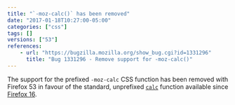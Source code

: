 ```yaml
---
title: "`-moz-calc()` has been removed"
date: "2017-01-18T10:27:00-05:00"
categories: ["css"]
tags: []
versions: ["53"]
references:
    - url: "https://bugzilla.mozilla.org/show_bug.cgi?id=1331296"
      title: "Bug 1331296 - Remove support for -moz-calc()"
---
```

The support for the prefixed `-moz-calc` CSS function has been removed with Firefox 53 in favour of the standard, unprefixed [`calc`](https://developer.mozilla.org/en-US/docs/Web/CSS/calc) function available since [Firefox 16](https://www.fxsitecompat.com/en-CA/docs/2012/various-css-properties-have-been-unprefixed/).
